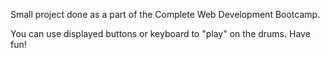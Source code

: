  Small project done as a part of the Complete Web Development Bootcamp.
 
 You can use displayed buttons or keyboard to "play" on the drums.
 Have fun!
